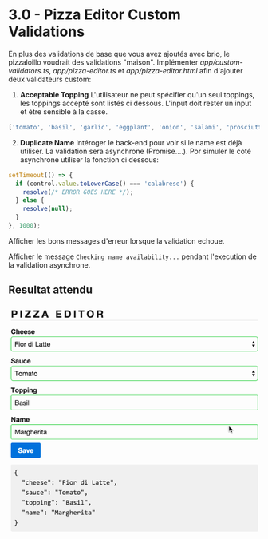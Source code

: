 # 3.0 - Pizza Editor Custom Validations

En plus des validations de base que vous avez ajoutés avec brio, le pizzaloillo voudrait des validations "maison". Implémenter _*app/custom-validators.ts*_, _*app/pizza-editor.ts*_ et _*app/pizza-editor.html*_ afin d'ajouter deux validateurs custom:

1. **Acceptable Topping** L'utilisateur ne peut spécifier qu'un seul toppings, les toppings accepté sont listés ci dessous. L'input doit rester un input et étre sensible à la casse.

  ```js
  ['tomato', 'basil', 'garlic', 'eggplant', 'onion', 'salami', 'prosciutto']
  ```

2. **Duplicate Name** Intéroger le back-end pour voir si le name est déjà utiliser. La validation sera asynchrone (Promise....). Por simuler le coté asynchrone utiliser la fonction ci dessous:

  ```js
  setTimeout(() => {
    if (control.value.toLowerCase() === 'calabrese') {
      resolve(/* ERROR GOES HERE */);
    } else {
      resolve(null);
    }
  }, 1000);
  ```

Afficher les bons messages d'erreur lorsque la validation echoue.

Afficher le message `Checking name availability...` pendant l'execution de la validation asynchrone.


## Resultat attendu

![](pizza-editor-custom-validations.gif)
